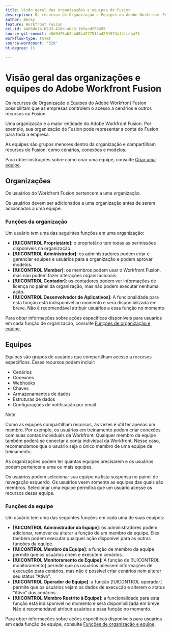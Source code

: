 ```yaml
---
title: Visão geral das organizações e equipes do Fusion
description: Os recursos de Organização e Equipes do Adobe Workfront Fusion possibilitam que as empresas controlem o acesso a cenários e outros recursos no Fusion.
author: Becky
feature: Workfront Fusion
exl-id: 44e6de2a-b2d3-410d-abc3-10facd258495
source-git-commit: e0d9d76ab2cbd8bd277514a4291974af4fceba73
workflow-type: tm+mt
source-wordcount: '529'
ht-degree: 1%

---
```


# Visão geral das organizações e equipes do Adobe Workfront Fusion

Os recursos de Organização e Equipes do Adobe Workfront Fusion possibilitam que as empresas controlem o acesso a cenários e outros recursos no Fusion.

Uma organização é a maior entidade do Adobe Workfront Fusion. Por exemplo, sua organização do Fusion pode representar a conta do Fusion para toda a empresa.

As equipes são grupos menores dentro da organização e compartilham recursos do Fusion, como cenários, conexões e modelos.

Para obter instruções sobre como criar uma equipe, consulte [Criar uma equipe](/help/workfront-fusion/set-up-and-manage-workfront-fusion/set-up-and-manage-orgs-and-teams/set-up-orgs-teams-and-users/create-a-team.md).

## Organizações

Os usuários do Workfront Fusion pertencem a uma organização.

Os usuários devem ser adicionados a uma organização antes de serem adicionados a uma equipe.

### Funções da organização

Um usuário tem uma das seguintes funções em uma organização:

* **[!UICONTROL Proprietário]**: o proprietário tem todas as permissões disponíveis na organização.
* **[!UICONTROL Administrador]**: os administradores podem criar e gerenciar equipes e usuários para a organização e podem aprovar modelos.
* **[!UICONTROL Member]**: os membros podem usar o Workfront Fusion, mas não podem fazer alterações organizacionais.
* **[!UICONTROL Contador]**: os contadores podem ver informações de licença no painel da organização, mas não podem executar nenhuma ação.
* **[!UICONTROL Desenvolvedor de Aplicativos]**: A funcionalidade para esta função está indisponível no momento e será disponibilizada em breve. Não é recomendável atribuir usuários a essa função no momento.

Para obter informações sobre ações específicas disponíveis para usuários em cada função de organização, consulte [Funções de organização e equipe](/help/workfront-fusion/references/licenses-and-roles/organization-roles.md).

## Equipes

Equipes são grupos de usuários que compartilham acesso a recursos específicos. Esses recursos podem incluir:

* Cenários
* Conexões
* Webhooks
* Chaves
* Armazenamentos de dados
* Estruturas de dados
* Configurações de notificação por email

>[!NOTE]
>
>Como as equipes compartilham recursos, às vezes é útil ter apenas um membro. Por exemplo, os usuários em treinamento podem criar conexões com suas contas individuais da Workfront. Qualquer membro da equipe também poderá se conectar à conta individual da Workfront. Nesse caso, recomendamos que o usuário seja o único membro de uma equipe de treinamento.

As organizações podem ter quantas equipes precisarem e os usuários podem pertencer a uma ou mais equipes.

Os usuários podem selecionar sua equipe na lista suspensa no painel de navegação esquerdo. Os usuários veem somente as equipes das quais são membros. Selecionar uma equipe permitirá que um usuário acesse os recursos dessa equipe.

### Funções da equipe

Um usuário tem uma das seguintes funções em cada uma de suas equipes:

* **[!UICONTROL Administrador da Equipe]**: os administradores podem adicionar, remover ou alterar a função de um membro da equipe. Eles também podem executar qualquer ação disponível para as outras funções da equipe.
* **[!UICONTROL Membro da Equipe]**: a função de membro da equipe permite que os usuários criem e executem cenários.
* **[!UICONTROL Monitoramento de Equipe]**: A função de [!UICONTROL monitoramento] permite que os usuários acessem informações de execução para cenários, mas não é possível criar cenários nem alterar seu status &quot;Ativo&quot;.
* **[!UICONTROL Operador de Equipe]**: a função [!UICONTROL operador] permite que os usuários vejam os dados de execução e alterem o status &quot;Ativo&quot; dos cenários.
* **[!UICONTROL Membro Restrito à Equipe]**: a funcionalidade para esta função está indisponível no momento e será disponibilizada em breve. Não é recomendável atribuir usuários a essa função no momento.

Para obter informações sobre ações específicas disponíveis para usuários em cada função de equipe, consulte [Funções de organização e equipe](/help/workfront-fusion/references/licenses-and-roles/organization-roles.md).
